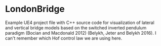 # LondonBridge
Example UE4 project file with C++ source code for visualization of lateral and vertical bridge models based on the switched inverted pendulum paradigm (Bocian and Macdonald 2012) (Belykh, Jeter and Belykh 2016).  I can't remember which Hof control law we are using here.  
